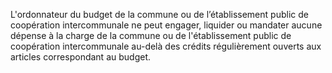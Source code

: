 L'ordonnateur du budget de la commune ou de l’établissement public de coopération intercommunale ne peut engager, liquider ou mandater aucune dépense à la charge de la commune ou de l'établissement public de coopération intercommunale au-delà des crédits régulièrement ouverts aux articles correspondant au budget.